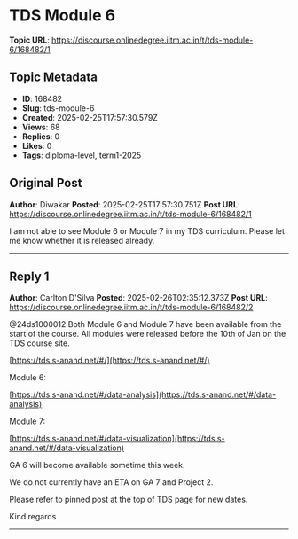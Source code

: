 # TDS Module 6

**Topic URL**: https://discourse.onlinedegree.iitm.ac.in/t/tds-module-6/168482/1

## Topic Metadata
- **ID**: 168482
- **Slug**: tds-module-6
- **Created**: 2025-02-25T17:57:30.579Z
- **Views**: 68
- **Replies**: 0
- **Likes**: 0
- **Tags**: diploma-level, term1-2025

## Original Post
**Author**: Diwakar
**Posted**: 2025-02-25T17:57:30.751Z
**Post URL**: https://discourse.onlinedegree.iitm.ac.in/t/tds-module-6/168482/1

I am not able to see Module 6 or Module 7 in my TDS curriculum. Please let me know whether it is released already.

---

## Reply 1
**Author**: Carlton D'Silva
**Posted**: 2025-02-26T02:35:12.373Z
**Post URL**: https://discourse.onlinedegree.iitm.ac.in/t/tds-module-6/168482/2

@24ds1000012 Both Module 6 and Module 7 have been available from the start of the course. All modules were released before the 10th of Jan on the TDS course site.

[https://tds.s-anand.net/#/](https://tds.s-anand.net/#/)

Module 6:

[https://tds.s-anand.net/#/data-analysis](https://tds.s-anand.net/#/data-analysis)

Module 7:

[https://tds.s-anand.net/#/data-visualization](https://tds.s-anand.net/#/data-visualization)

GA 6 will become available sometime this week.

We do not currently have an ETA on GA 7 and Project 2.

Please refer to pinned post at the top of TDS page for new dates.

Kind regards

---
